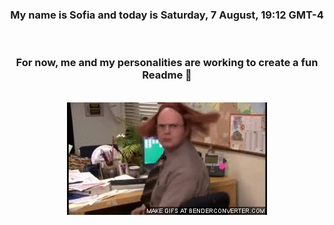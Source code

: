 


<div align="center">
<h3 >My name is Sofia and today is Saturday, 7 August, 19:12 GMT-4</h3><br>
<h3 >For now, me and my personalities are working to create a fun Readme 👋
</h3><br>
<img src='img/dwight.gif' alt='working...'/>
</div>
